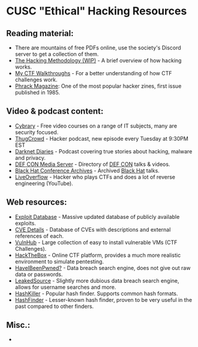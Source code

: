 # CUSC "Ethical" Hacking Resources
## Reading material:
 - There are mountains of free PDFs online, use the society's Discord server to get a collection of them.
 - [The Hacking Methodology (WIP)] - A brief overview of how hacking works.
 - [My CTF Walkthroughs] - For a better understanding of how CTF challenges work.
 - [Phrack Magazine]: One of the most popular hacker zines, first issue published in 1985.
## Video & podcast content:
 - [Cybrary] - Free video courses on a range of IT subjects, many are security focused.
 - [ThugCrowd] - Hacker podcast, new episode every Tuesday at 9:30PM EST
 - [Darknet Diaries] - Podcast covering true stories about hacking, malware and privacy.
 - [DEF CON Media Server] - Directory of [DEF CON] talks & videos.
 - [Black Hat Conference Archives] - Archived [Black Hat] talks.
 - [LiveOverflow] - Hacker who plays CTFs and does a lot of reverse engineering (YouTube).
## Web resources:
 - [Exploit Database] - Massive updated database of publicly available exploits.
 - [CVE Details] - Database of CVEs with descriptions and external references of each.
 - [VulnHub] - Large collection of easy to install vulnerable VMs (CTF Challenges).
 - [HackTheBox] - Online CTF platform, provides a much more realistic environment to simulate pentesting.
 - [HaveIBeenPwned?] - Data breach search engine, does not give out raw data or passwords.
 - [LeakedSource] - Slightly more dubious data breach search engine, allows for username searches and more.
 - [HashKiller] - Popular hash finder. Supports common hash formats.
 - [HashFinder] - Lesser-known hash finder, proven to be very useful in the past compared to other finders.
## Misc.:
 - 

[The Hacking Methodology (WIP)]: <https://github.com/kieran-walker-0/cuscs/blob/master/methodology.md>
[My CTF Walkthroughs]: <https://github.com/kieran-walker-0/ctf-walkthroughs>
[HaveIBeenPwned?]: <https://haveibeenpwned.com/>
[HashKiller]: <https://hashkiller.co.uk/>
[ThugCrowd]: <https://thugcrowd.com/>
[Cybrary]: <https://www.cybrary.it/>
[Exploit Database]: <https://www.exploit-db.com/>
[CVE Details]: <https://www.cvedetails.com/>
[LiveOverflow]: <https://www.youtube.com/channel/UClcE-kVhqyiHCcjYwcpfj9w>
[HashFinder]: <https://finder.insidepro.team/>
[LeakedSource]: <https://leakedsource.ru/>
[VulnHub]: <https://www.vulnhub.com/>
[HackTheBox]: <https://www.hackthebox.eu/>
[Darknet Diaries]: <https://darknetdiaries.com/>
[DEF CON Media Server]: <https://media.defcon.org/>
[DEF CON]: <https://www.defcon.org/>
[Black Hat Conference Archives]: <https://www.blackhat.com/html/archives.html>
[Black Hat]: <https://www.blackhat.com/>
[Phrack Magazine]: <http://www.phrack.org/>
